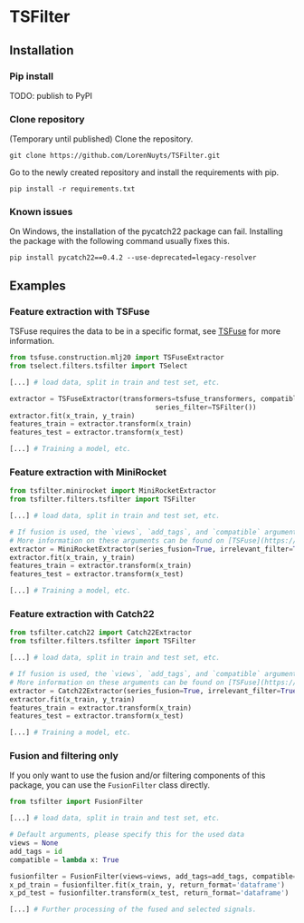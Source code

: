 # TSFilter

## Installation
### Pip install
TODO: publish to PyPI

### Clone repository
(Temporary until published)
Clone the repository.
```
git clone https://github.com/LorenNuyts/TSFilter.git
```
Go to the newly created repository and install the requirements with pip.
```
pip install -r requirements.txt
```

### Known issues
On Windows, the installation of the pycatch22 package can fail. Installing the package with the following command
usually fixes this.
```
pip install pycatch22==0.4.2 --use-deprecated=legacy-resolver
```

## Examples
### Feature extraction with TSFuse
TSFuse requires the data to be in a specific format, see [TSFuse](https://github.com/arnedb/tsfuse#data-format) for more information.
```python
from tsfuse.construction.mlj20 import TSFuseExtractor
from tselect.filters.tsfilter import TSelect

[...] # load data, split in train and test set, etc.

extractor = TSFuseExtractor(transformers=tsfuse_transformers, compatible=compatible, random_state=SEED,
                                    series_filter=TSFilter())
extractor.fit(x_train, y_train)
features_train = extractor.transform(x_train)
features_test = extractor.transform(x_test)

[...] # Training a model, etc.
```

### Feature extraction with MiniRocket
```python
from tsfilter.minirocket import MiniRocketExtractor
from tsfilter.filters.tsfilter import TSFilter

[...] # load data, split in train and test set, etc.

# If fusion is used, the `views`, `add_tags`, and `compatible` arguments must also be specified for correct data transformation.
# More information on these arguments can be found on [TSFuse](https://github.com/arnedb/tsfuse#data-format).
extractor = MiniRocketExtractor(series_fusion=True, irrelevant_filter=True, redundant_filter=True)
extractor.fit(x_train, y_train)
features_train = extractor.transform(x_train)
features_test = extractor.transform(x_test)

[...] # Training a model, etc.
```

### Feature extraction with Catch22
```python
from tsfilter.catch22 import Catch22Extractor
from tsfilter.filters.tsfilter import TSFilter

[...] # load data, split in train and test set, etc.

# If fusion is used, the `views`, `add_tags`, and `compatible` arguments must also be specified for correct data transformation.
# More information on these arguments can be found on [TSFuse](https://github.com/arnedb/tsfuse#data-format).
extractor = Catch22Extractor(series_fusion=True, irrelevant_filter=True, redundant_filter=True)
extractor.fit(x_train, y_train)
features_train = extractor.transform(x_train)
features_test = extractor.transform(x_test)

[...] # Training a model, etc.
```

### Fusion and filtering only
If you only want to use the fusion and/or filtering components of this package, you can use the `FusionFilter` class directly.
```python
from tsfilter import FusionFilter

[...] # load data, split in train and test set, etc.

# Default arguments, please specify this for the used data
views = None
add_tags = id
compatible = lambda x: True

fusionfilter = FusionFilter(views=views, add_tags=add_tags, compatible=compatible)
x_pd_train = fusionfilter.fit(x_train, y, return_format='dataframe')
x_pd_test = fusionfilter.transform(x_test, return_format='dataframe')

[...] # Further processing of the fused and selected signals.

```
